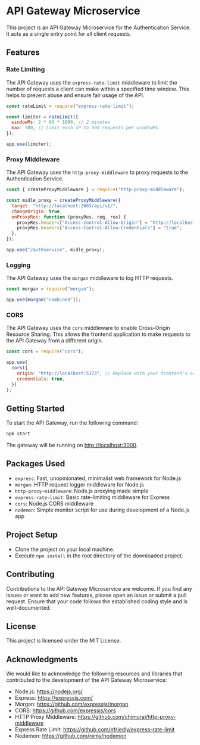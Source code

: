 # API Gateway Microservice

This project is an API Gateway Microservice for the Authentication Service. It acts as a single entry point for all client requests.

## Features

### Rate Limiting

The API Gateway uses the `express-rate-limit` middleware to limit the number of requests a client can make within a specified time window. This helps to prevent abuse and ensure fair usage of the API.

```javascript
const rateLimit = require("express-rate-limit");

const limiter = rateLimit({
  windowMs: 2 * 60 * 1000, // 2 minutes
  max: 500, // Limit each IP to 500 requests per windowMs
});

app.use(limiter);
```

### Proxy Middleware

The API Gateway uses the `http-proxy-middleware` to proxy requests to the Authentication Service.

```javascript
const { createProxyMiddleware } = require("http-proxy-middleware");

const midle_proxy = createProxyMiddleware({
  target: "http://localhost:3003/api/v1/",
  changeOrigin: true,
  onProxyRes: function (proxyRes, req, res) {
    proxyRes.headers["Access-Control-Allow-Origin"] = "http://localhost:5173";
    proxyRes.headers["Access-Control-Allow-Credentials"] = "true";
  },
});

app.use("/authservice", midle_proxy);
```

### Logging

The API Gateway uses the `morgan` middleware to log HTTP requests.

```javascript
const morgan = require("morgan");

app.use(morgan("combined"));
```

### CORS

The API Gateway uses the `cors` middleware to enable Cross-Origin Resource Sharing. This allows the frontend application to make requests to the API Gateway from a different origin.

```javascript
const cors = require("cors");

app.use(
  cors({
    origin: "http://localhost:5173", // Replace with your frontend's origin
    credentials: true,
  })
);
```

## Getting Started

To start the API Gateway, run the following command:

```sh
npm start
```

The gateway will be running on [http://localhost:3000](http://localhost:3000).

## Packages Used

- `express`: Fast, unopinionated, minimalist web framework for Node.js
- `morgan`: HTTP request logger middleware for Node.js
- `http-proxy-middleware`: Node.js proxying made simple
- `express-rate-limit`: Basic rate-limiting middleware for Express
- `cors`: Node.js CORS middleware
- `nodemon`: Simple monitor script for use during development of a Node.js app

## Project Setup

- Clone the project on your local machine.
- Execute `npm install` in the root directory of the downloaded project.

## Contributing

Contributions to the API Gateway Microservice are welcome. If you find any issues or want to add new features, please open an issue or submit a pull request. Ensure that your code follows the established coding style and is well-documented.

## License

This project is licensed under the MIT License.

## Acknowledgments

We would like to acknowledge the following resources and libraries that contributed to the development of the API Gateway Microservice:

- Node.js: https://nodejs.org/
- Express: https://expressjs.com/
- Morgan: https://github.com/expressjs/morgan
- CORS: https://github.com/expressjs/cors
- HTTP Proxy Middleware: https://github.com/chimurai/http-proxy-middleware
- Express Rate Limit: https://github.com/nfriedly/express-rate-limit
- Nodemon: https://github.com/remy/nodemon